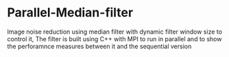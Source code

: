 # Parallel-Median-filter
 Image noise reduction using median filter with dynamic filter window size to control it, The filter is built using C++ with MPI to run in parallel and to show the perforamnce measures between it and the sequential version
